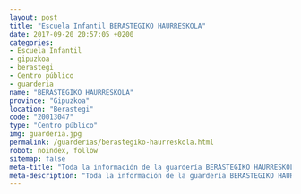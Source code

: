 ```yaml
---
layout: post
title: "Escuela Infantil BERASTEGIKO HAURRESKOLA"
date: 2017-09-20 20:57:05 +0200
categories:
- Escuela Infantil
- gipuzkoa
- berastegi
- Centro público
- guarderia
name: "BERASTEGIKO HAURRESKOLA"
province: "Gipuzkoa"
location: "Berastegi"
code: "20013047"
type: "Centro público"
img: guarderia.jpg
permalink: /guarderias/berastegiko-haurreskola.html
robot: noindex, follow
sitemap: false
meta-title: "Toda la información de la guardería BERASTEGIKO HAURRESKOLA"
meta-description: "Toda la información de la guardería BERASTEGIKO HAURRESKOLA"
---
```

